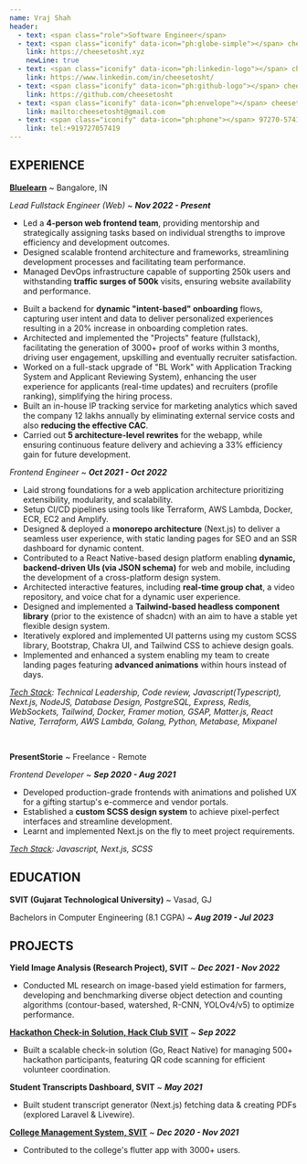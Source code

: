 ```yaml
---
name: Vraj Shah
header:
  - text: <span class="role">Software Engineer</span>
  - text: <span class="iconify" data-icon="ph:globe-simple"></span> cheesetosht.xyz
    link: https://cheesetosht.xyz
    newLine: true
  - text: <span class="iconify" data-icon="ph:linkedin-logo"></span> cheesetosht
    link: https://www.linkedin.com/in/cheesetosht/
  - text: <span class="iconify" data-icon="ph:github-logo"></span> cheesetosht
    link: https://github.com/cheesetosht
  - text: <span class="iconify" data-icon="ph:envelope"></span> cheesetosht@gmail.com
    link: mailto:cheesetosht@gmail.com
  - text: <span class="iconify" data-icon="ph:phone"></span> 97270-57419
    link: tel:+919727057419
---
```


## EXPERIENCE

[**Bluelearn**](https://www.bluelearn.in/) 
  ~ Bangalore, IN

*Lead Fullstack Engineer (Web)*
  ~ ***Nov 2022 - Present***

- Led a **4-person web frontend team**, providing mentorship and strategically assigning tasks based on individual strengths to improve efficiency and development outcomes.
- Designed scalable frontend architecture and frameworks, streamlining development processes and facilitating team performance.
- Managed DevOps infrastructure capable of supporting 250k users and withstanding **traffic surges of 500k** visits, ensuring website availability and performance.
<!-- - Built several backend features end-to-end, right from database design to REST apis. -->
- Built a backend for **dynamic "intent-based" onboarding** flows, capturing user intent and data to deliver personalized experiences resulting in a 20% increase in onboarding completion rates.
- Architected and implemented the "Projects" feature (fullstack), facilitating the generation of 3000+ proof of works within 3 months, driving user engagement, upskilling and eventually recruiter satisfaction.
- Worked on a full-stack upgrade of "BL Work" with Application Tracking System and Applicant Reviewing System), enhancing the user experience for applicants (real-time updates) and recruiters (profile ranking), simplifying the hiring process.
- Built an in-house IP tracking service for marketing analytics which saved the company 12 lakhs annually by eliminating external service costs and also **reducing the effective CAC**.
- Carried out **5 architecture-level rewrites** for the webapp, while ensuring continuous feature delivery and achieving a 33% efficiency gain for future development.

*Frontend Engineer*
  ~ ***Oct 2021 - Oct 2022***

- Laid strong foundations for a web application architecture prioritizing extensibility, modularity, and scalability.
- Setup CI/CD pipelines using tools like Terraform, AWS Lambda, Docker, ECR, EC2 and Amplify.
- Designed & deployed a **monorepo architecture** (Next.js) to deliver a seamless user experience, with static landing pages for SEO and an SSR dashboard for dynamic content.
- Contributed to a React Native-based design platform enabling **dynamic, backend-driven UIs (via JSON schema)** for web and mobile, including the development of a cross-platform design system.
- Architected interactive features, including **real-time group chat**, a video repository, and voice chat for a dynamic user experience.
- Designed and implemented a **Tailwind-based headless component library** (prior to the existence of shadcn) with an aim to have a stable yet flexible design system.
- Iteratively explored and implemented UI patterns using my custom SCSS library, Bootstrap, Chakra UI, and Tailwind CSS to achieve design goals.
- Implemented and enhanced a system enabling my team to create landing pages featuring **advanced animations** within hours instead of days.

*<u>Tech Stack</u>: Technical Leadership, Code review, Javascript(Typescript), Next.js, NodeJS, Database Design, PostgreSQL, Express, Redis, WebSockets, Tailwind, Docker, Framer motion, GSAP, Matter.js, React Native, Terraform, AWS Lambda, Golang, Python, Metabase, Mixpanel*

<br>

**PresentStorie**
  ~ Freelance - Remote

*Frontend Developer*
  ~ ***Sep 2020 - Aug 2021***

- Developed production-grade frontends with animations and polished UX for a gifting startup's e-commerce and vendor portals.
- Established a **custom SCSS design system** to achieve pixel-perfect interfaces and streamline development.
- Learnt and implemented Next.js on the fly to meet project requirements.

*<u>Tech Stack</u>: Javascript, Next.js, SCSS*


## EDUCATION

**SVIT (Gujarat Technological University)**
  ~ Vasad, GJ

Bachelors in Computer Engineering (8.1 CGPA)
  ~ ***Aug 2019 - Jul 2023***


## PROJECTS

**Yield Image Analysis (Research Project), SVIT**
  ~ ***Dec 2021 - Nov 2022***
- Conducted ML research on image-based yield estimation for farmers, developing and benchmarking diverse object detection and counting algorithms (contour-based, watershed, R-CNN, YOLOv4/v5) to optimize performance.

**[Hackathon Check-in Solution, Hack Club SVIT](https://github.com/cheesetosht/hackathon-backend)**
  ~ ***Sep 2022***
- Built a scalable check-in solution (Go, React Native) for managing 500+ hackathon participants, featuring QR code scanning for efficient volunteer coordination.

**Student Transcripts Dashboard, SVIT**
  ~ ***May 2021***
- Built student transcript generator (Next.js) fetching data & creating PDFs (explored Laravel & Livewire).

**[College Management System, SVIT](https://play.google.com/store/apps/details?id=edu.svit.vasad.cmsapp)**
  ~ ***Dec 2020 - Nov 2021***
- Contributed to the college's flutter app with 3000+ users.